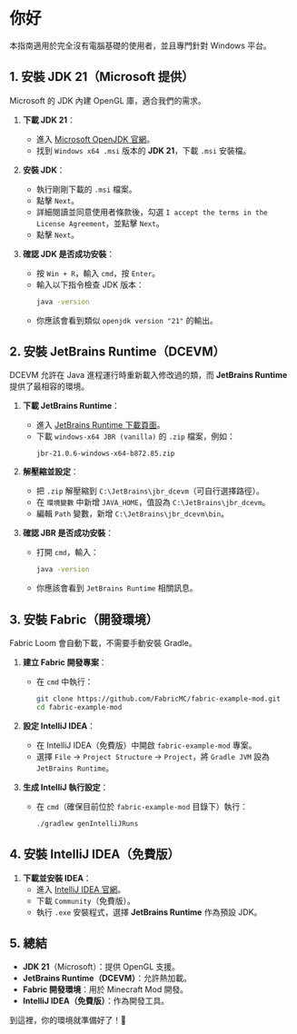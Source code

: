# 你好

本指南適用於完全沒有電腦基礎的使用者，並且專門針對 Windows 平台。

## 1. 安裝 JDK 21（Microsoft 提供）

Microsoft 的 JDK 內建 OpenGL 庫，適合我們的需求。

1. **下載 JDK 21**：
   - 進入 [Microsoft OpenJDK 官網](https://learn.microsoft.com/en-us/java/openjdk/download)。
   - 找到 `Windows x64 .msi` 版本的 **JDK 21**，下載 `.msi` 安裝檔。

2. **安裝 JDK**：
   - 執行剛剛下載的 `.msi` 檔案。
   - 點擊 `Next`。
   - 詳細閱讀並同意使用者條款後，勾選 `I accept the terms in the License Agreement`，並點擊 `Next`。
   - 點擊 `Next`。

3. **確認 JDK 是否成功安裝**：
   - 按 `Win + R`，輸入 `cmd`，按 `Enter`。
   - 輸入以下指令檢查 JDK 版本：
     ```sh
     java -version
     ```
   - 你應該會看到類似 `openjdk version "21"` 的輸出。

## 2. 安裝 JetBrains Runtime（DCEVM）

DCEVM 允許在 Java 進程運行時重新載入修改過的類，而 **JetBrains Runtime** 提供了最相容的環境。

1. **下載 JetBrains Runtime**：
   - 進入 [JetBrains Runtime 下載頁面](https://github.com/JetBrains/JetBrainsRuntime/releases)。
   - 下載 `windows-x64 JBR (vanilla)` 的 `.zip` 檔案，例如：
     ```
     jbr-21.0.6-windows-x64-b872.85.zip
     ```

2. **解壓縮並設定**：
   - 把 `.zip` 解壓縮到 `C:\JetBrains\jbr_dcevm`（可自行選擇路徑）。
   - 在 `環境變數` 中新增 `JAVA_HOME`，值設為 `C:\JetBrains\jbr_dcevm`。
   - 編輯 `Path` 變數，新增 `C:\JetBrains\jbr_dcevm\bin`。

3. **確認 JBR 是否成功安裝**：
   - 打開 `cmd`，輸入：
     ```sh
     java -version
     ```
   - 你應該會看到 `JetBrains Runtime` 相關訊息。

## 3. 安裝 Fabric（開發環境）

Fabric Loom 會自動下載，不需要手動安裝 Gradle。

1. **建立 Fabric 開發專案**：
   - 在 `cmd` 中執行：
     ```sh
     git clone https://github.com/FabricMC/fabric-example-mod.git
     cd fabric-example-mod
     ```

2. **設定 IntelliJ IDEA**：
   - 在 IntelliJ IDEA（免費版）中開啟 `fabric-example-mod` 專案。
   - 選擇 `File` → `Project Structure` → `Project`，將 `Gradle JVM` 設為 `JetBrains Runtime`。

3. **生成 IntelliJ 執行設定**：
   - 在 `cmd`（確保目前位於 `fabric-example-mod` 目錄下）執行：
     ```sh
     ./gradlew genIntelliJRuns
     ```

## 4. 安裝 IntelliJ IDEA（免費版）

1. **下載並安裝 IDEA**：
   - 進入 [IntelliJ IDEA 官網](https://www.jetbrains.com/idea/download/)。
   - 下載 `Community`（免費版）。
   - 執行 `.exe` 安裝程式，選擇 **JetBrains Runtime** 作為預設 JDK。

## 5. 總結

- **JDK 21**（Microsoft）：提供 OpenGL 支援。
- **JetBrains Runtime（DCEVM）**：允許熱加載。
- **Fabric 開發環境**：用於 Minecraft Mod 開發。
- **IntelliJ IDEA（免費版）**：作為開發工具。

到這裡，你的環境就準備好了！🚀